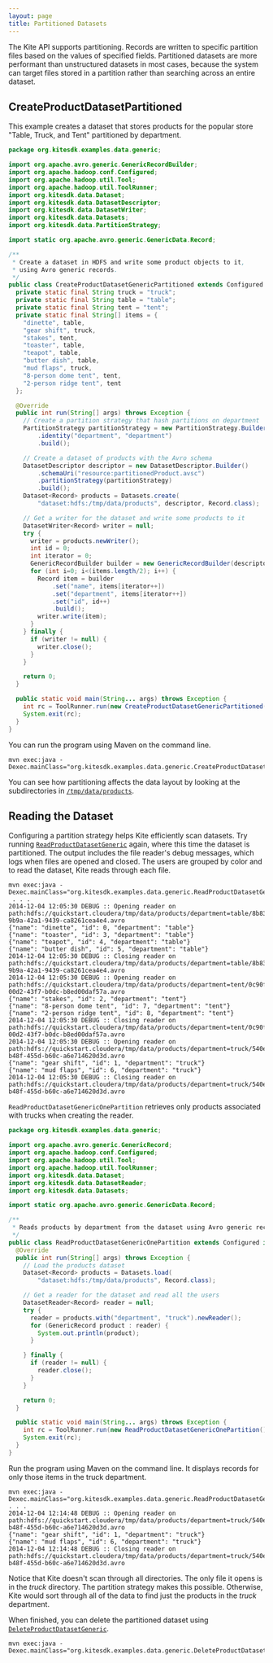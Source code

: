 ```yaml
---
layout: page
title: Partitioned Datasets
---
```


The Kite API supports partitioning. Records are written to specific partition files based on the values of specified fields. Partitioned datasets are more performant than unstructured datasets in most cases, because the system can target files stored in a partition rather than searching across an entire dataset.

## CreateProductDatasetPartitioned

This example creates a dataset that stores products for the popular store "Table, Truck, and Tent" partitioned by department.

```Java
package org.kitesdk.examples.data.generic;

import org.apache.avro.generic.GenericRecordBuilder;
import org.apache.hadoop.conf.Configured;
import org.apache.hadoop.util.Tool;
import org.apache.hadoop.util.ToolRunner;
import org.kitesdk.data.Dataset;
import org.kitesdk.data.DatasetDescriptor;
import org.kitesdk.data.DatasetWriter;
import org.kitesdk.data.Datasets;
import org.kitesdk.data.PartitionStrategy;

import static org.apache.avro.generic.GenericData.Record;

/**
 * Create a dataset in HDFS and write some product objects to it,
 * using Avro generic records.
 */
public class CreateProductDatasetGenericPartitioned extends Configured implements Tool {
  private static final String truck = "truck";
  private static final String table = "table";
  private static final String tent = "tent";
  private static final String[] items = {
    "dinette", table,
    "gear shift", truck,
    "stakes", tent,
    "toaster", table,
    "teapot", table,
    "butter dish", table,
    "mud flaps", truck,
    "8-person dome tent", tent,
    "2-person ridge tent", tent
  };

  @Override
  public int run(String[] args) throws Exception {
    // Create a partition strategy that hash partitions on department
    PartitionStrategy partitionStrategy = new PartitionStrategy.Builder()
        .identity("department", "department")
        .build();

    // Create a dataset of products with the Avro schema
    DatasetDescriptor descriptor = new DatasetDescriptor.Builder()
        .schemaUri("resource:partitionedProduct.avsc")
        .partitionStrategy(partitionStrategy)
        .build();
    Dataset<Record> products = Datasets.create(
        "dataset:hdfs:/tmp/data/products", descriptor, Record.class);

    // Get a writer for the dataset and write some products to it
    DatasetWriter<Record> writer = null;
    try {
      writer = products.newWriter();
      int id = 0;
      int iterator = 0;
      GenericRecordBuilder builder = new GenericRecordBuilder(descriptor.getSchema());
      for (int i=0; i<(items.length/2); i++) {
        Record item = builder
            .set("name", items[iterator++])
            .set("department", items[iterator++])
            .set("id", id++)
            .build();
        writer.write(item);
      }
    } finally {
      if (writer != null) {
        writer.close();
      }
    }

    return 0;
  }

  public static void main(String... args) throws Exception {
    int rc = ToolRunner.run(new CreateProductDatasetGenericPartitioned(), args);
    System.exit(rc);
  }
}
```

You can run the program using Maven on the command line.

```
mvn exec:java -Dexec.mainClass="org.kitesdk.examples.data.generic.CreateProductDatasetGenericPartitioned"
```

You can see how partitioning affects the data layout by looking at the subdirectories in [`/tmp/data/products`](http://localhost:8888/filebrowser/#/tmp/data/products).

## Reading the Dataset

Configuring a partition strategy helps Kite efficiently scan datasets. Try running [`ReadProductDatasetGeneric`](../generic#ReadProductDatasetGeneric) again, where this time the dataset is partitioned. The output includes the file reader's debug messages, which logs when files are opened and closed. The users are grouped by color and to read the dataset, Kite reads through each file.

```
mvn exec:java -Dexec.mainClass="org.kitesdk.examples.data.generic.ReadProductDatasetGeneric"
 . . .
2014-12-04 12:05:30 DEBUG :: Opening reader on path:hdfs://quickstart.cloudera/tmp/data/products/department=table/8b83085d-9b9a-42a1-9439-ca8261cea4e4.avro
{"name": "dinette", "id": 0, "department": "table"}
{"name": "toaster", "id": 3, "department": "table"}
{"name": "teapot", "id": 4, "department": "table"}
{"name": "butter dish", "id": 5, "department": "table"}
2014-12-04 12:05:30 DEBUG :: Closing reader on path:hdfs://quickstart.cloudera/tmp/data/products/department=table/8b83085d-9b9a-42a1-9439-ca8261cea4e4.avro
2014-12-04 12:05:30 DEBUG :: Opening reader on path:hdfs://quickstart.cloudera/tmp/data/products/department=tent/0c90f1ba-00d2-43f7-b0dc-b8ed00daf57a.avro
{"name": "stakes", "id": 2, "department": "tent"}
{"name": "8-person dome tent", "id": 7, "department": "tent"}
{"name": "2-person ridge tent", "id": 8, "department": "tent"}
2014-12-04 12:05:30 DEBUG :: Closing reader on path:hdfs://quickstart.cloudera/tmp/data/products/department=tent/0c90f1ba-00d2-43f7-b0dc-b8ed00daf57a.avro
2014-12-04 12:05:30 DEBUG :: Opening reader on path:hdfs://quickstart.cloudera/tmp/data/products/department=truck/540ea7f8-b48f-455d-b60c-a6e714620d3d.avro
{"name": "gear shift", "id": 1, "department": "truck"}
{"name": "mud flaps", "id": 6, "department": "truck"}
2014-12-04 12:05:30 DEBUG :: Closing reader on path:hdfs://quickstart.cloudera/tmp/data/products/department=truck/540ea7f8-b48f-455d-b60c-a6e714620d3d.avro

```

`ReadProductDatasetGenericOnePartition` retrieves only products associated with trucks when creating the reader.

```Java
package org.kitesdk.examples.data.generic;

import org.apache.avro.generic.GenericRecord;
import org.apache.hadoop.conf.Configured;
import org.apache.hadoop.util.Tool;
import org.apache.hadoop.util.ToolRunner;
import org.kitesdk.data.Dataset;
import org.kitesdk.data.DatasetReader;
import org.kitesdk.data.Datasets;

import static org.apache.avro.generic.GenericData.Record;

/**
 * Reads products by department from the dataset using Avro generic records.
 */
public class ReadProductDatasetGenericOnePartition extends Configured implements Tool {
  @Override
  public int run(String[] args) throws Exception {
    // Load the products dataset
    Dataset<Record> products = Datasets.load(
        "dataset:hdfs:/tmp/data/products", Record.class);

    // Get a reader for the dataset and read all the users
    DatasetReader<Record> reader = null;
    try {
      reader = products.with("department", "truck").newReader();
      for (GenericRecord product : reader) {
        System.out.println(product);
      }

    } finally {
      if (reader != null) {
        reader.close();
      }
    }

    return 0;
  }

  public static void main(String... args) throws Exception {
    int rc = ToolRunner.run(new ReadProductDatasetGenericOnePartition(), args);
    System.exit(rc);
  }
}
```

Run the program using Maven on the command line. It displays records for only those items in the truck department.

```
mvn exec:java -Dexec.mainClass="org.kitesdk.examples.data.generic.ReadProductDatasetGenericOnePartition"
. . .
2014-12-04 12:14:48 DEBUG :: Opening reader on path:hdfs://quickstart.cloudera/tmp/data/products/department=truck/540ea7f8-b48f-455d-b60c-a6e714620d3d.avro
{"name": "gear shift", "id": 1, "department": "truck"}
{"name": "mud flaps", "id": 6, "department": "truck"}
2014-12-04 12:14:48 DEBUG :: Closing reader on path:hdfs://quickstart.cloudera/tmp/data/products/department=truck/540ea7f8-b48f-455d-b60c-a6e714620d3d.avro

```

Notice that Kite doesn't scan through all directories. The only file it opens is in the _truck_ directory. The partition strategy makes this possible. Otherwise, Kite would sort through all of the data to find just the products in the _truck_ department.

When finished, you can delete the partitioned dataset using [`DeleteProductDatasetGeneric`](../generic#DeleteProductDatasetGeneric).

```
mvn exec:java -Dexec.mainClass="org.kitesdk.examples.data.generic.DeleteProductDatasetGeneric"
```
